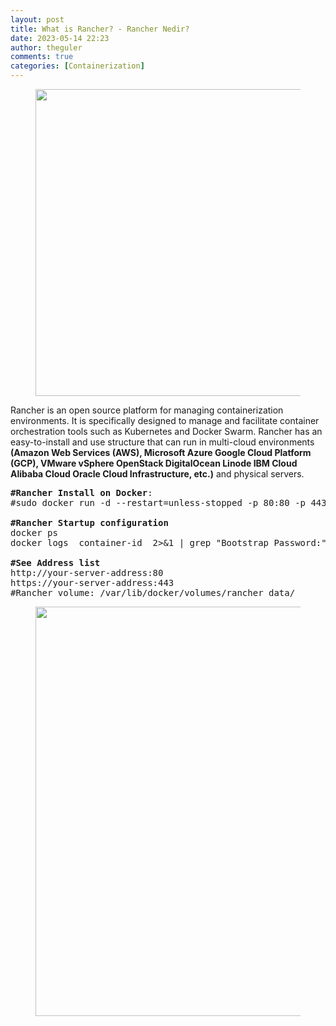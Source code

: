 ```yaml
---
layout: post
title: What is Rancher? - Rancher Nedir?
date: 2023-05-14 22:23
author: theguler
comments: true
categories: [Containerization]
---
```

<!-- wp:image {"id":11824,"width":"491px","height":"auto","sizeSlug":"large","linkDestination":"none"} -->
<figure class="wp-block-image size-large is-resized"><img src="https://farukguler.com/assets/post_images/suse-rancher.jpg?w=1024" alt="" class="wp-image-11824" style="width:491px;height:auto" /></figure>
<!-- /wp:image -->

<!-- wp:paragraph -->
<p>Rancher is an open source platform for managing containerization environments. It is specifically designed to manage and facilitate container orchestration tools such as Kubernetes and Docker Swarm. Rancher has an easy-to-install and use structure that can run in multi-cloud environments <strong>(Amazon Web Services (AWS), Microsoft Azure Google Cloud Platform (GCP), VMware vSphere OpenStack DigitalOcean Linode IBM Cloud Alibaba Cloud Oracle Cloud Infrastructure, etc.)</strong> and physical servers.</p>
<!-- /wp:paragraph -->

<!-- wp:preformatted -->
<pre class="wp-block-preformatted"><strong>#Rancher Install on Docker</strong>:<br>#sudo docker run -d --restart=unless-stopped -p 80:80 -p 443:443 --name=rancher --privileged -v /var/run/docker.sock:/var/run/docker.sock -v rancher_data:/var/lib/rancher rancher/rancher<br><br><strong>#Rancher Startup configuration</strong><br>docker ps<br>docker logs  container-id  2&gt;&amp;1 | grep "Bootstrap Password:"<br><br><strong>#See Address list</strong><br>http://your-server-address:80<br>https://your-server-address:443<br>#Rancher volume: /var/lib/docker/volumes/rancher_data/</pre>
<!-- /wp:preformatted -->

<!-- wp:image {"id":11838,"width":"655px","height":"auto","sizeSlug":"large","linkDestination":"none"} -->
<figure class="wp-block-image size-large is-resized"><img src="https://farukguler.com/assets/post_images/rancher_cow.jpg?w=900" alt="" class="wp-image-11838" style="width:655px;height:auto" /></figure>
<!-- /wp:image -->
